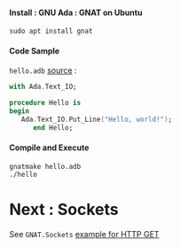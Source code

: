 #### Install : GNU Ada : GNAT on Ubuntu
```
sudo apt install gnat
```

#### Code Sample 

`hello.adb` [source](https://en.wikibooks.org/wiki/Ada_Programming/Basic) :
```ada 
with Ada.Text_IO;

procedure Hello is
begin
   Ada.Text_IO.Put_Line("Hello, world!");
      end Hello;

```

#### Compile and Execute
```
gnatmake hello.adb
./hello
```

# Next : Sockets 

See `GNAT.Sockets` [example for HTTP
GET](http://gist.github.com/SevanBadal/64736b0f218af7fecd5e7b9315bde793)
